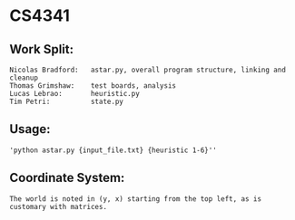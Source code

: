 # CS4341


## Work Split:

	Nicolas Bradford:	astar.py, overall program structure, linking and cleanup
	Thomas Grimshaw:	test boards, analysis
	Lucas Lebrao:		heuristic.py
	Tim Petri:			state.py	

## Usage:

	'python astar.py {input_file.txt} {heuristic 1-6}''

## Coordinate System:

	The world is noted in (y, x) starting from the top left, as is customary with matrices.